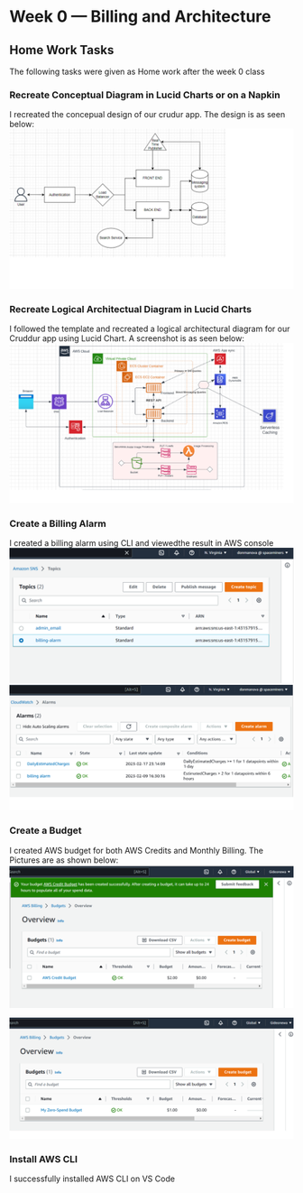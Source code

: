 # Week 0 — Billing and Architecture
## Home Work Tasks
The following tasks were given as Home work after the week 0 class

### Recreate Conceptual Diagram in Lucid Charts or on a Napkin
I recreated the concepual design of our crudur app. The design is as seen below:
![Conceptual Architectural Diagram](assets/napkin-design.png)


### Recreate Logical Architectual Diagram in Lucid Charts
I followed the template and recreated a logical architectural diagram for our Cruddur app using Lucid Chart.
A screenshot is as seen below:
![Logical Architectural Diagram](assets/logical-diagram.png)

### Create a Billing Alarm
I created a billing alarm using CLI and viewedthe result in AWS console
![SNS](assets/sns-billing-alarm.png)
![Cloudwatch Alarm](assets/daily-estimated-charges-alarm.png)



### Create a Budget
I created AWS budget for both AWS Credits and Monthly Billing.
The Pictures are as shown below:
![AWS CREDIT BUDGET](assets/credit-budget.png)

![MONTHLY BUDGET](assets/zero-budget.png)

### Install AWS CLI
I successfully installed AWS CLI on VS Code
